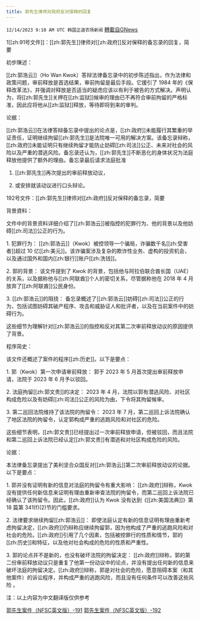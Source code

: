 ```yaml
---
title: 郭先生律师对政府反对保释的回复
---
```

`12/14/2023 9:10 AM UTC 韩国正道农场新闻` [轉載自GNews](https://gnews.org/articles/2107877)

 
1[[zh:91号文件]]：[[zh:郭先生]]律师对[[zh:政府]]反对保释的备忘录的回复，简要

  

初步陳述： 

  

[[zh:郭浩云]]（Ho Wan Kwok）答辩法律备忘录中的初步陈述指出，作为法律和政策问题，审前释放是首选结果，审前拘留是最后手段。它援引了 1984 年的《保释改革法》，并强调对释放是否适当的疑虑应该以有利于被告的方式解决。声明认为，将[[zh:郭先生]]关押在[[zh:监狱]]候审的理由已不再符合审前拘留的严格标准，因此应将他从[[zh:监狱]]释放，等待即将到来的审判。

  

  

论据：

  

[[zh:郭浩云]]在法律答辩备忘录中提出的论点是，[[zh:政府]]未能履行其繁重的举证责任，证明继续拘留[[zh:郭先生]]是法院唯一可用的解决方案。该备忘录辩称，[[zh:政府]]未能证明只有继续拘留才能防止妨碍[[zh:司法]]公正、未来对社会的风险以及严重的潜逃风险。备忘录还认为，[[zh:郭先生]]不断恶化的身体状况为法庭释放他提供了额外的理由。备忘录最后请求法庭批准

1.    [[zh:郭先生]]再次提出的审前释放动议，

2.    或安排就该动议进行口头辩论。

  

  

192号文件：[[zh:郭先生]]律师对[[zh:政府]]反对保释的备忘录，简要

  

背景資料：

  

文件中的背景资料详细介绍了[[zh:郭浩云]]被指控的犯罪行为、他的背景以及他妨碍[[zh:司法]]公正的行为。

  

1\. 犯罪行为： [[zh:郭浩云]]（Kwok）被控领导一个骗局，诈骗数千名[[zh:受害者]]超过 10 亿[[zh:美元]]。该诈骗案涉及复杂的欺诈性业务、虚构的投资机会，以及通过国外和国内[[zh:银行]]账户[[zh:洗钱]]。

  

2\. 郭的背景： 该文件提到了 Kwok 的背景，包括他与阿拉伯联合酋长国（UAE）的关系，以及据称他与[[zh:阿联酋]]个人的密切关系，尽管据称他在 2018 年 4 月放弃了[[zh:阿联酋]]公民身份。

  

3\. [[zh:郭浩云]]的阻挠： 备忘录概述了[[zh:郭浩云]]妨碍[[zh:司法]]公正的行为，包括试图妨碍其破产程序、攻击和威胁证人和批评者，以及在当前案件中的妨碍行为。

  

这些细节为理解针对[[zh:郭浩云]]的指控和反对其第二次审前释放动议的原因提供了背景。

  

程序简史：

  

该文件还概述了案件的程序[[zh:历史]]。以下是要点：

  

1\. 郭（Kwok）第一次申请审前释放： 郭于 2023 年 5 月首次提出审前释放申请，法院于 2023 年 6 月予以驳回。

  

2\. 法庭拘留[[zh:郭文贵]]的决定： 2023 年 4 月，法院以郭有潜逃风险、对社区构成危险以及有妨碍[[zh:司法]]公正的风险为由，下令将其拘留候审。

  

3\. 第二巡回法院维持了该法院的拘留令： 2023 年 7 月，第二巡回上诉法院确认了地区法院的拘留令，认定郭构成严重的逃跑风险和对社区的危险。

  

这些细节表明，[[zh:郭文贵]]已经提出过一次审前释放申请，但被驳回，而且法院和第二巡回上诉法院已经认定[[zh:郭文贵]]有潜逃和对社区构成危险的风险。

  

论据： 

  

本法律备忘录提出了美利坚合众国反对[[zh:郭浩云]]第二次审前释放动议的论据。以下是要点：

  

1\. 郭并没有证明有新的信息对法庭的拘留令有重大影响： [[zh:政府]]辩称，Kwok 没有提供任何新信息来证明有理由重新审查法院的拘留令，而第二巡回上诉法院已经确认了该拘留令。因此，[[zh:政府]]认为 Kwok 没有达到《[[zh:美国法典]]》第 18 篇第 341(f)(2)节的门槛要求。

  

2\. 法律要求继续拘留[[zh:郭浩云]]： 即使法庭认定有新的信息证明有理由重新考虑拘留决定，[[zh:政府]]仍辩称应继续拘留郭，因为他构成了严重的逃跑风险和对社会的危险。[[zh:政府]]引用了几个因素，包括被控罪行的性质和情节，郭的[[zh:历史]]和特征，以及他对社会构成的危险的性质和严重性。

  

3\. 郭的论点并不是新的，也没有破坏法院的拘留决定： [[zh:政府]]辩称，郭的第二份审前释放动议只是重复了他第一份动议中的论点，并没有提出任何新的信息来破坏法庭的拘留决定。[[zh:政府]]辩称，郭是对社会的危险，愿意阻碍本案（和其他案件）的诉讼程序，并构成严重的逃跑风险，而且没有任何条件可以改善这些风险 。

注：以上内容为中文翻译版仅供参考

[郭先生案件（NFSC英文版）-191](https://nfscofficial.com/wp-content/uploads/2023/12/Case-23_cr_00118-Doc-191.pdf)
[郭先生案件（NFSC英文版）-192](https://nfscofficial.com/wp-content/uploads/2023/12/Case-23_cr_00118-Doc-192.pdf)
